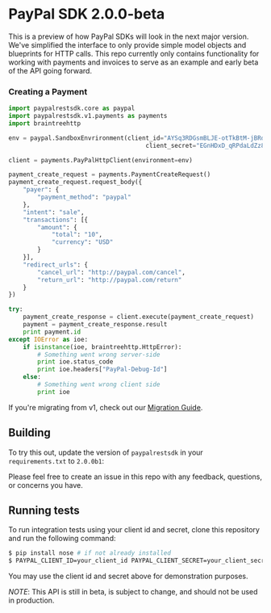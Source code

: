 # PayPal SDK 2.0.0-beta

This is a preview of how PayPal SDKs will look in the next major version. We've simplified the interface to only provide
simple model objects and blueprints for HTTP calls. This repo currently only contains functionality for working with payments and invoices
to serve as an example and early beta of the API going forward.

### Creating a Payment

```python
import paypalrestsdk.core as paypal
import paypalrestsdk.v1.payments as payments
import braintreehttp

env = paypal.SandboxEnvrironment(client_id="AYSq3RDGsmBLJE-otTkBtM-jBRd1TCQwFf9RGfwddNXWz0uFU9ztymylOhRS",
                                      client_secret="EGnHDxD_qRPdaLdZz8iCr8N7_MzF-YHPTkjs6NKYQvQSBngp4PTTVWkPZRbL")

client = payments.PayPalHttpClient(environment=env)

payment_create_request = payments.PaymentCreateRequest()
payment_create_request.request_body({
    "payer": {
        "payment_method": "paypal"
    },
    "intent": "sale",
    "transactions": [{
        "amount": {
            "total": "10",
            "currency": "USD"
        }
    }],
    "redirect_urls": {
        "cancel_url": "http://paypal.com/cancel",
        "return_url": "http://paypal.com/return"
    }
})

try:
    payment_create_response = client.execute(payment_create_request)
    payment = payment_create_response.result
    print payment.id
except IOError as ioe:
    if isinstance(ioe, braintreehttp.HttpError):
        # Something went wrong server-side
        print ioe.status_code
        print ioe.headers["PayPal-Debug-Id"]
    else:
        # Something went wrong client side
        print ioe
```

If you're migrating from v1, check out our [Migration Guide](./docs/Migrating.md).

## Building

To try this out, update the version of `paypalrestsdk` in your `requirements.txt` to `2.0.0b1`:

Please feel free to create an issue in this repo with any feedback, questions, or concerns you have.

## Running tests

To run integration tests using your client id and secret, clone this repository and run the following command:
```sh
$ pip install nose # if not already installed
$ PAYPAL_CLIENT_ID=your_client_id PAYPAL_CLIENT_SECRET=your_client_secret nosetests --exe
```

You may use the client id and secret above for demonstration purposes.


*NOTE*: This API is still in beta, is subject to change, and should not be used in production.

